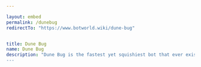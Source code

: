 ```yaml
---

layout: embed
permalink: /dunebug
redirectTo: "https://www.botworld.wiki/dune-bug"


title: Dune Bug
name: Dune Bug
description: "Dune Bug is the fastest yet squishiest bot that ever existed in game. However, both of its rolling abilities provide high surviving capability. Also good damage 
---
```

